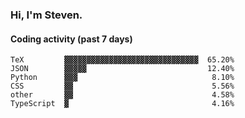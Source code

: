 ### Hi, I'm Steven.

#### Coding activity (past 7 days)
```
TeX         ▓▓▓▓▓▓▓▓▓▓▓▓▓▓▓▓▓▓▓▓▓▓▓▓▓▓▓▓▓▓  65.20%
JSON        ▓▓▓▓▓                           12.40%
Python      ▓▓▓                              8.10%
CSS         ▓▓                               5.56%
other       ▓▓                               4.58%
TypeScript  ▓                                4.16%
```
